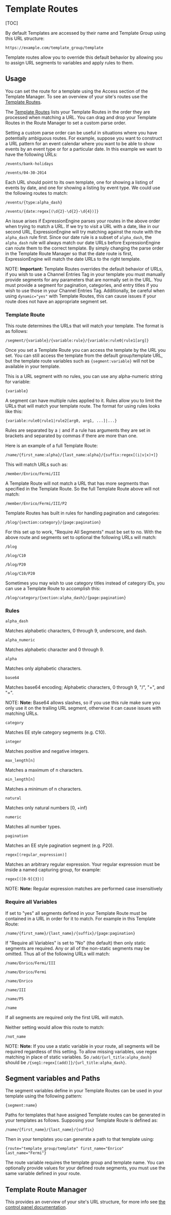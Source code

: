 <!--
    This source file is part of the open source project
    ExpressionEngine User Guide (https://github.com/ExpressionEngine/ExpressionEngine-User-Guide)

    @link      https://expressionengine.com/
    @copyright Copyright (c) 2003-2020, Packet Tide, LLC (https://packettide.com)
    @license   https://expressionengine.com/license Licensed under Apache License, Version 2.0
-->

# Template Routes

[TOC]

By default Templates are accessed by their name and Template Group using this URL structure:

    https://example.com/template_group/template

Template routes allow you to override this default behavior by allowing you to assign URL segments to variables and apply rules to them.

## Usage

You can set the route for a template using the Access section of the Template Manager. To see an overview of your site's routes use the [Template Routes](control-panel/template-manager.md#template-routes).

The [Template Routes](control-panel/template-manager.md#template-routes) lists your Template Routes in the order they are processed when matching a URL. You can drag and drop your Template Routes in the Route Manager to set a custom parse order.

Setting a custom parse order can be useful in situations where you have potentially ambiguous routes. For example, suppose you want to construct a URL pattern for an event calendar where you want to be able to show events by an event type or for a particular date. In this example we want to have the following URLs:

    /events/bank-holidays

    /events/04-30-2014

Each URL should point to its own template, one for showing a listing of events by date, and one for showing a listing by event type. We could use the following routes to match:

    /events/{type:alpha_dash}

    /events/{date:regex[(\d{2}-\d{2}-\d{4})]}

An issue arises if ExpressionEngine parses your routes in the above order when trying to match a URL. If we try to visit a URL with a date, like in our second URL, ExpressionEngine will try matching against the route with the `alpha_dash` rule first. Since our date rule is a subset of `alpha_dash`, the `alpha_dash` rule will always match our date URLs before ExpressionEngine can route them to the correct template. By simply changing the parse order in the Template Route Manager so that the date route is first, ExpressionEngine will match the date URLs to the right template.

NOTE: **Important:** Template Routes overrides the default behavior of URLs, if you wish to use a Channel Entries Tag in your template you must manually provide segments for any parameters that are normally set in the URL. You must provide a segment for pagination, categories, and entry titles if you wish to use those in your Channel Entries Tag. Additionally, be careful when using `dynamic="yes"` with Template Routes, this can cause issues if your route does not have an appropriate segment set.

### Template Route

This route determines the URLs that will match your template. The format is as follows:

    /segment/{variable}/{variable:rule}/{variable:rule0|rule1[arg]}

Once you set a Template Route you can access the template by the URL you set. You can still access the template from the default group/template URL, but the template route variables such as `{segment:variable}` will not be available in your template.

This is a URL segment with no rules, you can use any alpha-numeric string for variable:

    {variable}

A segment can have multiple rules applied to it. Rules allow you to limit the URLs that will match your template route. The format for using rules looks like this:

    {variable:rule0|rule1|rule2[arg0, arg1, ...]|...}

Rules are separated by a `|` and if a rule has arguments they are set in brackets and separated by commas if there are more than one.

Here is an example of a full Template Route:

    /name/{first_name:alpha}/{last_name:alpha}/{suffix:regex[(i|v|x)+]}

This will match URLs such as:

    /member/Enrico/Fermi/III

A Template Route will not match a URL that has more segments than specified in the Template Route. So the full Template Route above will not match:

    /member/Enrico/Fermi/III/P2

Template Routes has built in rules for handling pagination and categories:

    /blog/{section:category}/{page:pagination}

For this set up to work, "Require All Segments" must be set to no. With the above route and segments set to optional the following URLs will match:

    /blog

    /blog/C10

    /blog/P20

    /blog/C10/P20

Sometimes you may wish to use category titles instead of category IDs, you can use a Template Route to accomplish this:

    /blog/category/{section:alpha_dash}/{page:pagination}

### Rules

    alpha_dash

Matches alphabetic characters, 0 through 9, underscore, and dash.

    alpha_numeric

Matches alphabetic character and 0 through 9.

    alpha

Matches only alphabetic characters.

    base64

Matches base64 encoding; Alphabetic characters, 0 through 9, "/", "+", and "=".

NOTE: **Note:** Base64 allows slashes, so if you use this rule make sure you only use it on the trailing URL segment, otherwise it can cause issues with matching URLs.

    category

Matches EE style category segments (e.g. C10).

    integer

Matches positive and negative integers.

    max_length[n]

Matches a maximum of n characters.

    min_length[n]

Matches a minimum of n characters.

    natural

Matches only natural numbers \[0, +inf)

    numeric

Matches all number types.

    pagination

Matches an EE style pagination segment (e.g. P20).

    regex[(regular_expression)]

Matches an arbitrary regular expression. Your regular expression must be inside a named capturing group, for example:

    regex[([0-9]{3})]

NOTE: **Note:** Regular expression matches are performed case insensitively

### Require all Variables

If set to "yes" all segments defined in your Template Route must be contained in a URL in order for it to match. For example in this Template Route:

    /name/{first_name}/{last_name}/{suffix}/{page:pagination}

If "Require all Variables" is set to "No" (the default) then only static segments are required. Any or all of the non-static segments may be omitted. Thus all of the following URLs will match:

    /name/Enrico/Fermi/III

    /name/Enrico/Fermi

    /name/Enrico

    /name/III

    /name/P5

    /name

If all segments are required only the first URL will match.

Neither setting would allow this route to match:

    /not_name

NOTE: **Note:** If you use a static variable in your route, all segments will be required regardless of this setting. To allow missing variables, use regex matching in place of static variables. So `/add/{url_title:alpha_dash}` should be `/{seg1:regex[(add)]}/{url_title:alpha_dash}`.

## Segment variables and Paths

The segment variables define in your Template Routes can be used in your template using the following pattern:

    {segment:name}

Paths for templates that have assigned Template routes can be generated in your templates as follows. Supposing your Template Route is defined as:

    /name/{first_name}/{last_name}/{suffix}

Then in your templates you can generate a path to that template using:

    {route="template_group/template" first_name="Enrico" last_name="Fermi"}

The route variable requires the template group and template name. You can optionally provide values for your defined route segments, you must use the same variable defined in your route.

## Template Route Manager

This provides an overview of your site's URL structure, for more info see [the control panel documentation](control-panel/template-manager.md#template-routes).
